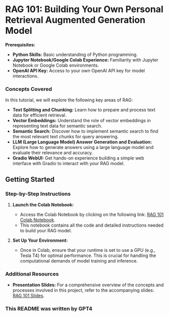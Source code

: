 # RAG 101: Building Your Own Personal Retrieval Augmented Generation Model

**Prerequisites:**
- **Python Skills:** Basic understanding of Python programming.
- **Jupyter Notebook/Google Colab Experience:** Familiarity with Jupyter Notebook or Google Colab environments.
- **OpenAI API Key:** Access to your own OpenAI API key for model interactions.

### Concepts Covered
In this tutorial, we will explore the following key areas of RAG:
- **Text Splitting and Chunking:** Learn how to prepare and process text data for efficient retrieval.
- **Vector Embeddings:** Understand the role of vector embeddings in representing text data for semantic search.
- **Semantic Search:** Discover how to implement semantic search to find the most relevant text chunks for query answering.
- **LLM (Large Language Model) Answer Generation and Evaluation:** Explore how to generate answers using a large language model and evaluate their relevance and accuracy.
- **Gradio WebUI:** Get hands-on experience building a simple web interface with Gradio to interact with your RAG model.

## Getting Started

### Step-by-Step Instructions

1. **Launch the Colab Notebook:**
   - Access the Colab Notebook by clicking on the following link: [RAG 101 Colab Notebook](https://colab.research.google.com/drive/1LUpKKqa6Bgt1U7HPA3hvyhZJBLn5uXPZ?usp=sharing).
   - This notebook contains all the code and detailed instructions needed to build your RAG model.

2. **Set Up Your Environment:**
   - Once in Colab, ensure that your runtime is set to use a GPU (e.g., Tesla T4) for optimal performance. This is crucial for handling the computational demands of model training and inference.

### Additional Resources

- **Presentation Slides:**
  For a comprehensive overview of the concepts and processes involved in this project, refer to the accompanying slides: [RAG 101 Slides](https://docs.google.com/presentation/d/1SFUPAIX3fGeBvaiPoLbNarNpWci9y4TSgNzZO-tnVOk/edit?usp=sharing).

### This README was written by GPT4
